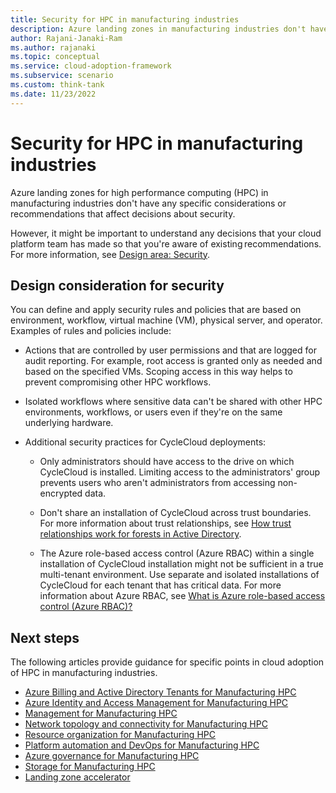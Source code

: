 ```yaml
---
title: Security for HPC in manufacturing industries
description: Azure landing zones in manufacturing industries don't have any specific considerations or recommendations that affect decisions about security.
author: Rajani-Janaki-Ram
ms.author: rajanaki
ms.topic: conceptual
ms.service: cloud-adoption-framework
ms.subservice: scenario
ms.custom: think-tank
ms.date: 11/23/2022
---
```


# Security for HPC in manufacturing industries

Azure landing zones for high performance computing (HPC) in manufacturing industries don't have any specific considerations or recommendations that affect decisions about security.

However, it might be important to understand any decisions that your cloud platform team has made so that you're aware of existing recommendations. For more information, see [Design area: Security](../../../ready/landing-zone/design-area/security.md).

## Design consideration for security

You can define and apply security rules and policies that are based on environment, workflow, virtual machine (VM), physical server, and operator. Examples of rules and policies include:

  - Actions that are controlled by user permissions and that are logged for audit reporting. For example, root access is granted only as needed and based on the specified VMs. Scoping access in this way helps to prevent compromising other HPC workflows.

  - Isolated workflows where sensitive data can't be shared with other HPC environments, workflows, or users even if they're on the same underlying hardware.
 
  - Additional security practices for CycleCloud deployments:

    - Only administrators should have access to the drive on which CycleCloud is installed. Limiting access to the administrators' group prevents users who aren't administrators from accessing non-encrypted data.

    - Don't share an installation of CycleCloud across trust boundaries. For more information about trust relationships, see [How trust relationships work for forests in Active Directory](/azure/active-directory-domain-services/concepts-forest-trust).

    - The Azure role-based access control (Azure RBAC) within a single installation of CycleCloud installation might not be sufficient in a true multi-tenant environment. Use separate and isolated installations of CycleCloud for each tenant that has critical data. For more information about Azure RBAC, see [What is Azure role-based access control (Azure RBAC)?](/azure/role-based-access-control/overview)

## Next steps

The following articles provide guidance for specific points in cloud adoption of HPC in manufacturing industries.

- [Azure Billing and Active Directory Tenants for Manufacturing HPC](./azure-billing-active-directory-tenant.md)
- [Azure Identity and Access Management for Manufacturing HPC](./identity-access-management.md)
- [Management for Manufacturing HPC](./management.md)
- [Network topology and connectivity for Manufacturing HPC](./network-topology-connectivity.md)
- [Resource organization for Manufacturing HPC](./resource-organization.md)
- [Platform automation and DevOps for Manufacturing HPC](./platform-automation-devops.md)
- [Azure governance for Manufacturing HPC](./security-governance-compliance.md)
- [Storage for Manufacturing HPC](./storage.md)
- [Landing zone accelerator](../azure-hpc-landing-zone-accelerator.md)